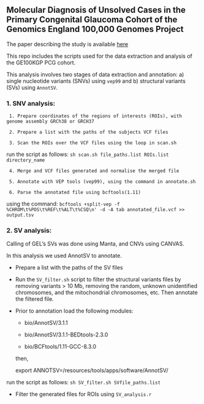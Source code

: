 ## Molecular Diagnosis of Unsolved Cases in the Primary Congenital Glaucoma Cohort of the Genomics England 100,000 Genomes Project
   
   The paper describing the study is available [here]()
   
   This repo includes the scripts used for the data extraction and analysis of the GE100KGP PCG cohort.
   
   This analysis involves two stages of data extraction and annotation: a) single nucleotide variants (SNVs) using `vep99` and b) structural variants (SVs) using `AnnotSV`.

  ### 1. SNV analysis:
    
     1. Prepare coordinates of the regions of interests (ROIs), with genome assembly GRCh38 or GRCH37

     2. Prepare a list with the paths of the subjects VCF files 

     3. Scan the ROIs over the VCF files using the loop in scan.sh
    
run the script as follows: `sh scan.sh file_paths.list ROIs.list directory_name`

     4. Merge and VCF files generated and normalise the merged file

     5. Annotate with VEP tools (vep99), using the command in annotate.sh

     6. Parse the annotated file using bcftools(1.11)

using the command: `bcftools +split-vep -f %CHROM\t%POS\t%REF\t%ALT\t%CSQ\n' -d -A tab annotated_file.vcf >> output.tsv`


  ### 2. SV analysis:

  Calling of GEL’s SVs was done using Manta, and CNVs using CANVAS.

  In this analysis we used AnnotSV to annotate.

- Prepare a list with the paths of the SV files

- Run the `SV_filter.sh` script to filter the structural variants files by removing variants > 10 Mb, removing the random, unknown unidentified chromosomes, and the mitochondrial chromosomes, etc. Then annotate the filtered file.

- Prior to annotation load the following modules:
    
   * bio/AnnotSV/3.1.1

   * bio/AnnotSV/3.1.1-BEDtools-2.3.0

   * bio/BCFtools/1.11-GCC-8.3.0

   then,

    export ANNOTSV=/resources/tools/apps/software/AnnotSV/

run the script as follows: `sh SV_filter.sh SVfile_paths.list`

- Filter the generated files for ROIs using `SV_analysis.r`



